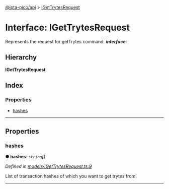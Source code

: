 [@iota-pico/api](../README.md) > [IGetTrytesRequest](../interfaces/igettrytesrequest.md)

# Interface: IGetTrytesRequest

Represents the request for getTrytes command.
*__interface__*: 

## Hierarchy

**IGetTrytesRequest**

## Index

### Properties

* [hashes](igettrytesrequest.md#hashes)

---

## Properties

<a id="hashes"></a>

###  hashes

**● hashes**: *`string`[]*

*Defined in [models/IGetTrytesRequest.ts:9](https://github.com/iota-pico/api/blob/f238b42/src/models/IGetTrytesRequest.ts#L9)*

List of transaction hashes of which you want to get trytes from.

___

